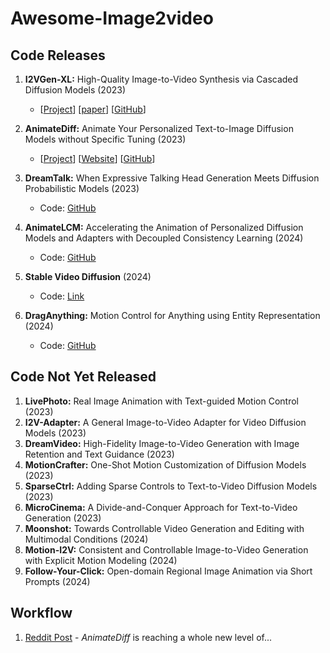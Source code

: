 # Awesome-Image2video

## Code Releases

1. **I2VGen-XL:** High-Quality Image-to-Video Synthesis via Cascaded Diffusion Models (2023)
   - [[Project](https://i2vgen-xl.github.io/)]
     [[paper](https://arxiv.org/abs/2311.04145)]
     [[GitHub](https://github.com/ali-vilab/VGen)]

2. **AnimateDiff:** Animate Your Personalized Text-to-Image Diffusion Models without Specific Tuning (2023)
   - [[Project](https://animatediff.github.io/)]
     [[Website](https://arxiv.org/abs/2307.04725)]
     [[GitHub](https://github.com/guoyww/AnimateDiff)]

4. **DreamTalk:** When Expressive Talking Head Generation Meets Diffusion Probabilistic Models (2023)
   - Code: [GitHub](https://github.com/ali-vilab/dreamtalk)

5. **AnimateLCM:** Accelerating the Animation of Personalized Diffusion Models and Adapters with Decoupled Consistency Learning (2024)
   - Code: [GitHub](https://github.com/G-U-N/AnimateLCM)

6. **Stable Video Diffusion** (2024)
   - Code: [Link](https://stability.ai/news/stable-video-diffusion-open-ai-video-model)

7. **DragAnything:** Motion Control for Anything using Entity Representation (2024)
   - Code: [GitHub](https://github.com/showlab/DragAnything)

## Code Not Yet Released

1. **LivePhoto:** Real Image Animation with Text-guided Motion Control (2023)
2. **I2V-Adapter:** A General Image-to-Video Adapter for Video Diffusion Models (2023)
3. **DreamVideo:** High-Fidelity Image-to-Video Generation with Image Retention and Text Guidance (2023)
4. **MotionCrafter:** One-Shot Motion Customization of Diffusion Models (2023)
5. **SparseCtrl:** Adding Sparse Controls to Text-to-Video Diffusion Models (2023)
6. **MicroCinema:** A Divide-and-Conquer Approach for Text-to-Video Generation (2023)
7. **Moonshot:** Towards Controllable Video Generation and Editing with Multimodal Conditions (2024)
8. **Motion-I2V:** Consistent and Controllable Image-to-Video Generation with Explicit Motion Modeling (2024)
9. **Follow-Your-Click:** Open-domain Regional Image Animation via Short Prompts (2024)

## Workflow

1. [Reddit Post](https://www.reddit.com/r/StableDiffusion/comments/1bpl6gx/animatediff_is_reaching_a_whole_new_level_of/) - *AnimateDiff* is reaching a whole new level of...
